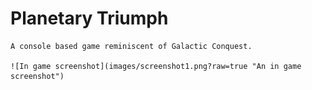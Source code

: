 Planetary Triumph
=================

	A console based game reminiscent of Galactic Conquest.
	
	![In game screenshot](images/screenshot1.png?raw=true "An in game screenshot")
